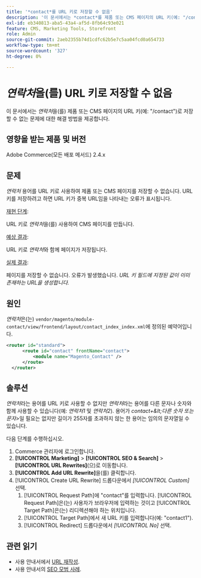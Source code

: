```yaml
---
title: '*contact*를 URL 키로 저장할 수 없음'
description: '이 문서에서는 *contact*를 제품 또는 CMS 페이지의 URL 키(예: "/contact")로 저장할 수 없는 문제에 대한 해결 방법을 제공합니다. URL 키를 저장하려고 하면 URL 키가 중복 URL임을 나타내는 오류가 표시됩니다.'
exl-id: eb340813-aba5-43a4-af5d-8fb64c93e021
feature: CMS, Marketing Tools, Storefront
role: Admin
source-git-commit: 2aeb2355b74d1cdfc62b5e7c5aa04fcd0a654733
workflow-type: tm+mt
source-wordcount: '327'
ht-degree: 0%

---
```


# *연락처*&#x200B;을(를) URL 키로 저장할 수 없음

이 문서에서는 *연락처*&#x200B;을(를) 제품 또는 CMS 페이지의 URL 키(예: &quot;/contact&quot;)로 저장할 수 없는 문제에 대한 해결 방법을 제공합니다.

## 영향을 받는 제품 및 버전

Adobe Commerce(모든 배포 메서드) 2.4.x

## 문제

*연락처* 용어를 URL 키로 사용하여 제품 또는 CMS 페이지를 저장할 수 없습니다. URL 키를 저장하려고 하면 URL 키가 중복 URL임을 나타내는 오류가 표시됩니다.

<u>재현 단계</u>:

URL 키로 *연락처*&#x200B;을(를) 사용하여 CMS 페이지를 만듭니다.

<u>예상 결과</u>:

URL 키로 *연락처*&#x200B;와 함께 페이지가 저장됩니다.

<u>실제 결과</u>:

페이지를 저장할 수 없습니다. 오류가 발생했습니다. *URL 키 필드에 지정된 값이 이미 존재하는 URL을 생성합니다.*

## 원인

*연락처*&#x200B;은(는) `vendor/magento/module-contact/view/frontend/layout/contact_index_index.xml`에 정의된 예약어입니다.

```xml
<router id="standard">
      <route id="contact" frontName="contact">
          <module name="Magento_Contact" />
      </route>
  </router>
```

## 솔루션

*연락처*&#x200B;라는 용어를 URL 키로 사용할 수 없지만 *연락처*&#x200B;라는 용어를 다른 문자나 숫자와 함께 사용할 수 있습니다(예: *연락처1* 및 *연락처2*). 용어가 *contact+\&lt;다른 숫자 또는 문자\>*&#x200B;일 필요는 없지만 길이가 255자를 초과하지 않는 한 용어는 임의의 문자열일 수 있습니다.

다음 단계를 수행하십시오.

1. Commerce 관리자에 로그인합니다.
1. **[!UICONTROL Marketing]** > **[!UICONTROL SEO & Search]** > **[!UICONTROL URL Rewrites]**(으)로 이동합니다.
1. **[!UICONTROL Add URL Rewrite]**&#x200B;을(를) 클릭합니다.
1. [!UICONTROL Create URL Rewrite] 드롭다운에서 *[!UICONTROL Custom]* 선택.
   1. [!UICONTROL Request Path]에 &quot;contact&quot;를 입력합니다. [!UICONTROL Request Path]은(는) 사용자가 브라우저에 입력하는 것이고 [!UICONTROL Target Path]은(는) 리디렉션해야 하는 위치입니다.
   1. [!UICONTROL Target Path]에서 새 URL 키를 입력합니다(예: &quot;contact1&quot;).
   1. [!UICONTROL Redirect] 드롭다운에서 *[!UICONTROL No]* 선택.

## 관련 읽기

* 사용 안내서에서 [URL 재작성](https://experienceleague.adobe.com/ko/docs/commerce-admin/marketing/seo/url-rewrites/url-rewrite).
* 사용 안내서의 [SEO 모범 사례](https://experienceleague.adobe.com/ko/docs/commerce-admin/marketing/seo/seo-overview).

